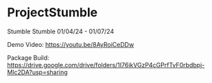 # ProjectStumble
Stumble Stumble
01/04/24 - 01/07/24

Demo Video:
https://youtu.be/8AyRoiCeDDw

Package Build:
https://drive.google.com/drive/folders/1I76ikVGzP4cGPrfTvF0rbdbpj-Mlc2DA?usp=sharing
